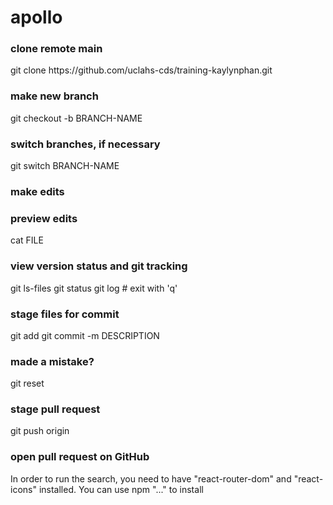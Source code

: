 <h1>apollo</h1>

<h3>clone remote main</h3>
git clone https://github.com/uclahs-cds/training-kaylynphan.git

<h3>make new branch</h3>
	git checkout -b BRANCH-NAME
<h3>switch branches, if necessary</h3>
	git switch BRANCH-NAME

<h3>make edits</h3>

<h3>preview edits</h3>
	cat FILE

<h3>view version status and git tracking</h3>
	git ls-files
	git status
	git log # exit with 'q'

<h3>stage files for commit</h3>
	git add <filename>
	git commit -m DESCRIPTION

<h3>made a mistake?</h3>
	git reset <filename>

<h3>stage pull request</h3>
	git push origin <branch-name>

<h3>open pull request on GitHub</h3>

In order to run the search, you need to have "react-router-dom" and "react-icons" installed.
You can use npm "..." to install
